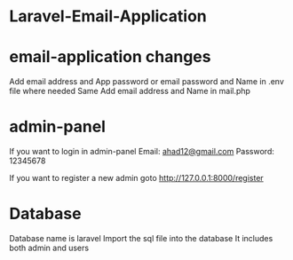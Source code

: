# Laravel-Email-Application

# email-application changes
Add email address and App password or email password and Name in .env file where needed
Same Add email address and Name in mail.php

# admin-panel 
If you want to login in admin-panel 
Email: ahad12@gmail.com
Password: 12345678

If you want to register a new admin
goto http://127.0.0.1:8000/register

# Database
Database name is laravel
Import the sql file into the database
It includes both admin and users
